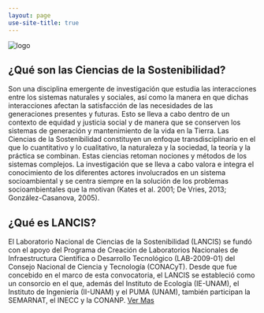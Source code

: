 ```yaml
---
layout: page
use-site-title: true
---
```


![logo](/assets/I_Logo_pleca_BANNER.png)

## ¿Qué son las Ciencias de la Sostenibilidad?

Son una disciplina emergente de investigación que estudia las interacciones entre los sistemas naturales y sociales, así como la manera en que dichas interacciones afectan la satisfacción de las necesidades de las generaciones presentes y futuras. Esto se lleva a cabo dentro de un contexto de equidad y justicia social y de manera que se conserven los sistemas de generación y mantenimiento de la vida en la Tierra.
Las Ciencias de la Sostenibilidad constituyen un enfoque transdisciplinario en el que lo cuantitativo y lo cualitativo, la naturaleza y la sociedad, la teoría y la práctica se combinan.
Estas ciencias retoman nociones y métodos de los sistemas complejos. La investigación que se lleva a cabo valora e integra el conocimiento de los diferentes actores involucrados en un sistema socioambiental y se centra siempre en la solución de los problemas socioambientales que la motivan (Kates et al. 2001; De Vries, 2013; González-Casanova, 2005).

## ¿Qué es LANCIS?

El Laboratorio Nacional de Ciencias de la Sostenibilidad (LANCIS) se fundó con el apoyo del Programa de Creación de Laboratorios Nacionales de Infraestructura Científica o Desarrollo Tecnológico (LAB-2009-01) del Consejo Nacional de Ciencia y Tecnología (CONACyT).
Desde que fue concebido en el marco de esta convocatoria, el LANCIS se estableció como un consorcio en el que, además del Instituto de Ecología (IE-UNAM), el Instituto de Ingeniería (II-UNAM) y el PUMA (UNAM), también participan la SEMARNAT, el INECC y la CONANP.
<a href="/01_semblanza/">Ver Mas</a>
